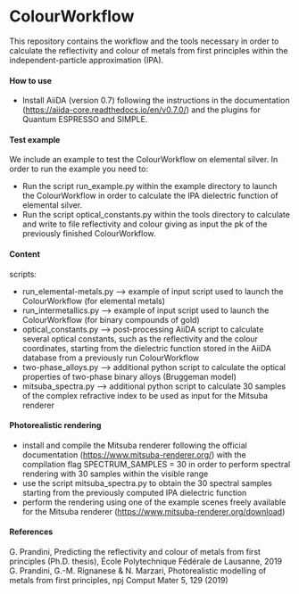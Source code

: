 # ColourWorkflow
This repository contains the workflow and the tools necessary in order to calculate the reflectivity and colour of metals from first principles within the independent-particle approximation (IPA).

#### How to use

- Install AiiDA (version 0.7) following the instructions in the documentation (https://aiida-core.readthedocs.io/en/v0.7.0/) and the plugins for Quantum ESPRESSO and SIMPLE.

#### Test example

We include an example to test the ColourWorkflow on elemental silver.
In order to run the example you need to:

- Run the script run_example.py within the example directory to launch the ColourWorkflow in order to calculate the IPA dielectric function of elemental silver.
- Run the script optical_constants.py within the tools directory to calculate and write to file reflectivity and colour giving as input the pk of the previously finished ColourWorkflow.

#### Content

scripts:
- run_elemental-metals.py          --> example of input script used to launch the ColourWorkflow (for elemental metals)
- run_intermetallics.py            --> example of input script used to launch the ColourWorkflow (for binary compounds of gold)
- optical_constants.py             --> post-processing AiiDA script to calculate several optical constants, such as the reflectivity and the colour coordinates, starting from the dielectric function stored in the AiiDA database from a previously run ColourWorkflow
- two-phase_alloys.py              --> additional python script to calculate the optical properties of two-phase binary alloys (Bruggeman model)
- mitsuba_spectra.py               --> additional python script to calculate 30 samples of the complex refractive index to be used as input for the Mitsuba renderer

#### Photorealistic rendering

- install and compile the Mitsuba renderer following the official documentation (https://www.mitsuba-renderer.org/) with the compilation flag SPECTRUM_SAMPLES = 30 in order to perform spectral rendering with 30 samples within the visible range
- use the script mitsuba_spectra.py to obtain the 30 spectral samples starting from the previously computed IPA dielectric function 
- perform the rendering using one of the example scenes freely available for the Mitsuba renderer (https://www.mitsuba-renderer.org/download)


#### References

G. Prandini, Predicting the reflectivity and colour of metals from first principles (Ph.D. thesis), École Polytechnique Fédérale de Lausanne, 2019
G. Prandini, G.-M. Rignanese & N. Marzari, Photorealistic modelling of metals from first principles, npj Comput Mater 5, 129 (2019) 

